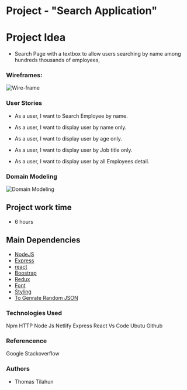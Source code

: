 # Project - "Search Application"

# Project Idea

- Search Page with a textbox to allow users searching by name among hundreds thousands of employees,

### Wireframes:

![Wire-frame](./src/assets/image/wireFrame.png)

### User Stories

- As a user, I want to Search Employee by name.

- As a user, I want to display user by name only.

- As a user, I want to display user by age only.

- As a user, I want to display user by Job title only.

- As a user, I want to display user by all Employees detail.

### Domain Modeling

![Domain Modeling](./src/assets/image/Domain-modeling.jpg)

## Project work time

- 6 hours

## Main Dependencies

- [NodeJS](https://nodejs.org/en/)
- [Express](https://expressjs.com/)
- [react](https://reactjs.org/)
- [Boostrap](https://mdbootstrap.com/)
- [Redux](https://redux.js.org/)
- [Font](https://cdnjs.com/)
- [Styling](https://bootswatch.com/)
- [To Genrate Random JSON](https://www.mockaroo.com/)

### Technologies Used

Npm
HTTP
Node Js
Netlify
Express
React
Vs Code
Ubutu
Github

### Referencence

Google
Stackoverflow

### Authors

- Thomas Tilahun
